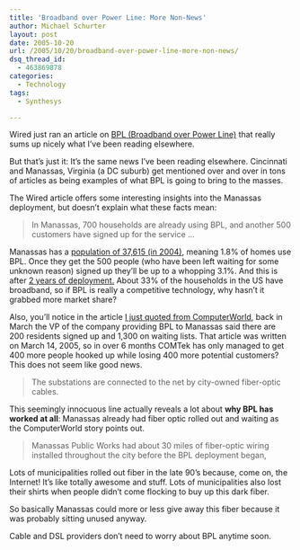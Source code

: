 ```yaml
---
title: 'Broadband over Power Line: More Non-News'
author: Michael Schurter
layout: post
date: 2005-10-20
url: /2005/10/20/broadband-over-power-line-more-non-news/
dsq_thread_id:
  - 463869878
categories:
  - Technology
tags:
  - Synthesys

---
```

Wired just ran an article on [BPL (Broadband over Power Line)][1] that really sums up nicely what I&#8217;ve been reading elsewhere.

But that&#8217;s just it: It&#8217;s the same news I&#8217;ve been reading elsewhere. Cincinnati and Manassas, Virginia (a DC suburb) get mentioned over and over in tons of articles as being examples of what BPL is going to bring to the masses.

The Wired article offers some interesting insights into the Manassas deployment, but doesn&#8217;t explain what these facts mean:

> In Manassas, 700 households are already using BPL, and another 500 customers have signed up for the service &#8230;

Manassas has a [population of 37,615 (in 2004)][2], meaning 1.8% of homes use BPL. Once they get the 500 people (who have been left waiting for some unknown reason) signed up they&#8217;ll be up to a whopping 3.1%. And this is after [2 years of deployment.][3] About 33% of the households in the US have broadband, so if BPL is really a competitive technology, why hasn&#8217;t it grabbed more market share?

Also, you&#8217;ll notice in the article [I just quoted from ComputerWorld][3], back in March the VP of the company providing BPL to Manassas said there are 200 residents signed up and 1,300 on waiting lists. That article was written on March 14, 2005, so in over 6 months COMTek has only managed to get 400 more people hooked up while losing 400 more potential customers? This does not seem like good news.

> The substations are connected to the net by city-owned fiber-optic cables.

This seemingly innocuous line actually reveals a lot about **why BPL has worked at all**: Manassas already had fiber optic rolled out and waiting as the ComputerWorld story points out.

> Manassas Public Works had about 30 miles of fiber-optic wiring installed throughout the city before the BPL deployment began,

Lots of municipalities rolled out fiber in the late 90&#8217;s because, come on, the Internet! It&#8217;s like totally awesome and stuff. Lots of municipalities also lost their shirts when people didn&#8217;t come flocking to buy up this dark fiber.

So basically Manassas could more or less give away this fiber because it was probably sitting unused anyway.

Cable and DSL providers don&#8217;t need to worry about BPL anytime soon.

 [1]: http://www.wired.com/news/technology/0,1282,69271,00.html
 [2]: http://factfinder.census.gov/servlet/SAFFPopulation?_event=ChangeGeoContext&geo_id=16000US5148952&_geoContext=&_street=&_county=Manassas&_cityTown=Manassas&_state=04000US51&_zip=&_lang=en&_sse=on&ActiveGeoDiv=&_useEV=&pctxt=fph&pgsl=010
 [3]: http://www.computerworld.com/networkingtopics/networking/story/0,10801,100316,00.html
